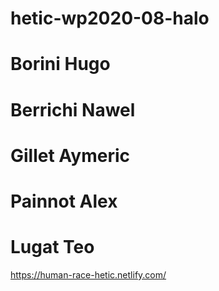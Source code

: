 # hetic-wp2020-08-halo

# Borini Hugo

# Berrichi Nawel

# Gillet Aymeric

# Painnot Alex

# Lugat Teo

https://human-race-hetic.netlify.com/
